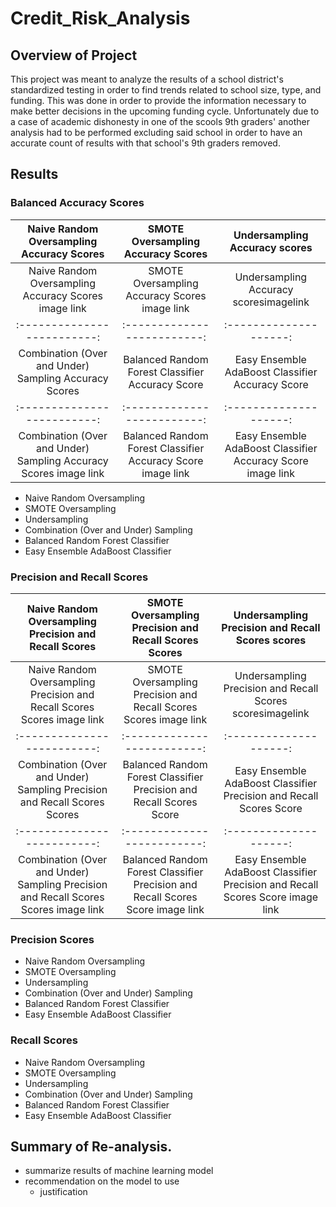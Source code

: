 # Credit_Risk_Analysis

## Overview of Project

This project was meant to analyze the results of a school district's standardized testing in order to find trends related to school size, type, and funding. This was done in order to provide the information necessary to make better decisions in the upcoming funding cycle. Unfortunately due to a case of academic dishonesty in one of the scools 9th graders' another analysis had to be performed excluding said school in order to have an accurate count of results with that school's 9th graders removed.

## Results 

### Balanced Accuracy Scores
Naive Random Oversampling Accuracy Scores        |  SMOTE Oversampling Accuracy Scores | Undersampling Accuracy scores
:-------------------------:|:-------------------------:|:--------------------:
Naive Random Oversampling Accuracy Scores image link | SMOTE Oversampling Accuracy Scores image link| Undersampling Accuracy scoresimagelink
:-------------------------:|:-------------------------:|:--------------------:
Combination (Over and Under) Sampling Accuracy Scores | Balanced Random Forest Classifier Accuracy Score | Easy Ensemble AdaBoost Classifier Accuracy Score
:-------------------------:|:-------------------------:|:--------------------:
Combination (Over and Under) Sampling Accuracy Scores image link| Balanced Random Forest Classifier Accuracy Score image link | Easy Ensemble AdaBoost Classifier Accuracy Score image link

- Naive Random Oversampling
- SMOTE Oversampling
- Undersampling
- Combination (Over and Under) Sampling
- Balanced Random Forest Classifier
- Easy Ensemble AdaBoost Classifier

### Precision and Recall Scores 
Naive Random Oversampling Precision and Recall Scores        |  SMOTE Oversampling Precision and Recall Scores Scores | Undersampling Precision and Recall Scores scores
:-------------------------:|:-------------------------:|:--------------------:
Naive Random Oversampling Precision and Recall Scores Scores image link | SMOTE Oversampling Precision and Recall Scores Scores image link| Undersampling Precision and Recall Scores scoresimagelink
:-------------------------:|:-------------------------:|:--------------------:
Combination (Over and Under) Sampling Precision and Recall Scores Scores | Balanced Random Forest Classifier Precision and Recall Scores Score | Easy Ensemble AdaBoost Classifier Precision and Recall Scores Score
:-------------------------:|:-------------------------:|:--------------------:
Combination (Over and Under) Sampling Precision and Recall Scores Scores image link| Balanced Random Forest Classifier Precision and Recall Scores Score image link | Easy Ensemble AdaBoost Classifier Precision and Recall Scores Score image link

### Precision Scores

- Naive Random Oversampling
- SMOTE Oversampling
- Undersampling
- Combination (Over and Under) Sampling
- Balanced Random Forest Classifier
- Easy Ensemble AdaBoost Classifier

### Recall Scores

- Naive Random Oversampling
- SMOTE Oversampling
- Undersampling
- Combination (Over and Under) Sampling
- Balanced Random Forest Classifier
- Easy Ensemble AdaBoost Classifier

## Summary of Re-analysis.

- summarize results of machine learning model
- recommendation on the model to use
    - justification 

